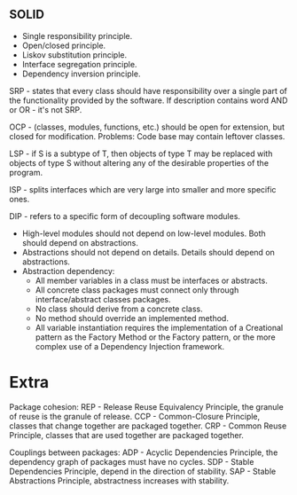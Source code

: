 SOLID
-

* Single responsibility principle.
* Open/closed principle.
* Liskov substitution principle.
* Interface segregation principle.
* Dependency inversion principle.

SRP - states that every class should have responsibility over a single part
of the functionality provided by the software.
If description contains word AND or OR - it's not SRP.

OCP - (classes, modules, functions, etc.)
should be open for extension, but closed for modification.
Problems: Code base may contain leftover classes.

LSP - if S is a subtype of T,
then objects of type T may be replaced with objects of type S
without altering any of the desirable properties of the program.

ISP - splits interfaces which are very large into smaller and more specific ones.

DIP - refers to a specific form of decoupling software modules.

* High-level modules should not depend on low-level modules. Both should depend on abstractions.
* Abstractions should not depend on details. Details should depend on abstractions.
* Abstraction dependency:
  * All member variables in a class must be interfaces or abstracts.
  * All concrete class packages must connect only through interface/abstract classes packages.
  * No class should derive from a concrete class.
  * No method should override an implemented method.
  * All variable instantiation requires the implementation of a Creational pattern
    as the Factory Method or the Factory pattern,
    or the more complex use of a Dependency Injection framework.

# Extra

Package cohesion:
REP - Release Reuse Equivalency Principle, the granule of reuse is the granule of release.
CCP - Common-Closure Principle, classes that change together are packaged together.
CRP - Common Reuse Principle, classes that are used together are packaged together.

Couplings between packages:
ADP - Acyclic Dependencies Principle, the dependency graph of packages must have no cycles.
SDP - Stable Dependencies Principle, depend in the direction of stability.
SAP - Stable Abstractions Principle, abstractness increases with stability.
